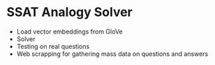 # SSAT Analogy Solver

- Load vector embeddings from GloVe
- Solver
- Testing on real questions
- Web scrapping for gathering mass data on questions and answers

